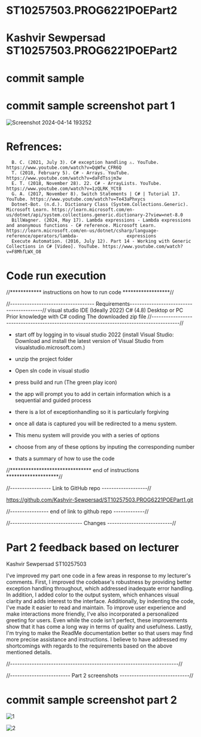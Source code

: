# ST10257503.PROG6221POEPart2

# Kashvir Sewpersad ST10257503.PROG6221POEPart2

# commit sample
# commit sample screenshot part 1
![Screenshot 2024-04-14 193252](https://github.com/Kashvir-Sewpersad/ST10257503.PROG6221POEPart1/assets/125659297/1b82b593-843f-45f0-92ca-6d0bfb90cf6f)

# Refrences:
      B. C. (2021, July 3). C# exception handling ⚠️. YouTube. https://www.youtube.com/watch?v=QqWfw_CFR6Q
      T. (2018, February 5). C# - Arrays. YouTube. https://www.youtube.com/watch?v=daFdTssjm3w
      E. T. (2018, November 28). 22. C# - ArrayLists. YouTube. https://www.youtube.com/watch?v=1zQLRK_YCt8
      G. A. (2017, November 8). Switch Statements | C# | Tutorial 17. YouTube. https://www.youtube.com/watch?v=Te43aPhxycs
      Dotnet-Bot. (n.d.). Dictionary Class (System.Collections.Generic). Microsoft Learn. https://learn.microsoft.com/en-us/dotnet/api/system.collections.generic.dictionary-2?view=net-8.0
      BillWagner. (2024, May 17). Lambda expressions - Lambda expressions and anonymous functions - C# reference. Microsoft Learn. https://learn.microsoft.com/en-us/dotnet/csharp/language-reference/operators/lambda-                  expressions
      Execute Automation. (2016, July 12). Part 14 - Working with Generic Collections in C# [Video]. YouTube. https://www.youtube.com/watch?v=F8MhfLWX_O8

# Code run execution 
//************ instructions on how to run code ******************//

//----------------------------------- Requirements-----------------------------------------//
visual studio IDE (Ideally 2022)
C# (4.8)
Desktop or PC
Prior knowledge with C# coding
The downloaded zip file
//-----------------------------------------------------------------------------------------//

 * start off by logging in to visual studio 2022 (install Visual Studio: Download and install the latest version of Visual Studio from visualstudio.microsoft.com.)
   
 *  unzip the project folder
 *  Open sln code in visual studio
 * press build and run (The green play icon) 
 * the app will prompt you to add in certain information which is a sequential and guided process
 * there is a lot of exceptionhandling so it is particularly forgiving
 * once all data is captured you will be redirected to a menu system. 
 * This menu system will provide you with a series of options 
 * choose from any of these options by inputing the corresponding number
 * thats a summary of how to use the code 

//******************************* end of instructions ********************//

//----------------- Link to GitHub repo -------------------//

https://github.com/Kashvir-Sewpersad/ST10257503.PROG6221POEPart1.git

//---------------- end of link to github repo -------------// 





//------------------------------ Changes ---------------------------//
# Part 2 feedback based on lecturer
Kashvir Sewpersad ST10257503

I've improved my part one code in a few areas in response to my lecturer's comments. First, I improved the codebase's robustness by providing better exception handling throughout, which addressed inadequate error handling. In addition, I added color to the output system, which enhances visual clarity and adds interest to the interface. Additionally, by indenting the code, I've made it easier to read and maintain. To improve user experience and make interactions more friendly, I've also incorporated a personalized greeting for users. Even while the code isn't perfect, these improvements show that it has come a long way in terms of quality and usefulness. Lastly, I'm trying to make the ReadMe documentation better so that users may find more precise assistance and instructions. I believe to have addressed my shortcomings with regards to the requirements based on the above mentioned details.

//----------------------------------------------------------------------//

//------------------------- Part 2 screenshots -----------------------------//
# commit sample screenshot part 2
![1](https://github.com/Kashvir-Sewpersad/ST10257503.PROG6221POEPart1/assets/125659297/d644784f-58b7-4a30-bddb-2efd1354070c)


![2](https://github.com/Kashvir-Sewpersad/ST10257503.PROG6221POEPart1/assets/125659297/dfda6625-5def-4cb7-9acd-7ffddfbf42ba)




